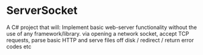 # ServerSocket
A C# project that will:
Implement basic web-server functionality without the use of any framework/library. 
via opening a network socket, accept TCP requests, 
parse basic HTTP and serve files off disk / redirect / return error codes etc
